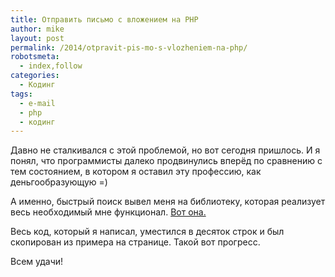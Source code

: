 ```yaml
---
title: Отправить письмо с вложением на PHP
author: mike
layout: post
permalink: /2014/otpravit-pis-mo-s-vlozheniem-na-php/
robotsmeta:
  - index,follow
categories:
  - Кодинг
tags:
  - e-mail
  - php
  - кодинг
---
```

Давно не сталкивался с этой проблемой, но вот сегодня пришлось. И я понял, что программисты далеко продвинулись вперёд по сравнению с тем состоянием, в котором я оставил эту профессию, как деньгообразующую =)

А именно, быстрый поиск вывел меня на библиотеку, которая реализует весь необходимый мне функционал. [Вот она.][1]

Весь код, который я написал, уместился в десяток строк и был скопирован из примера на странице. Такой вот прогресс.

Всем удачи!

 [1]: https://github.com/PHPMailer/PHPMailer